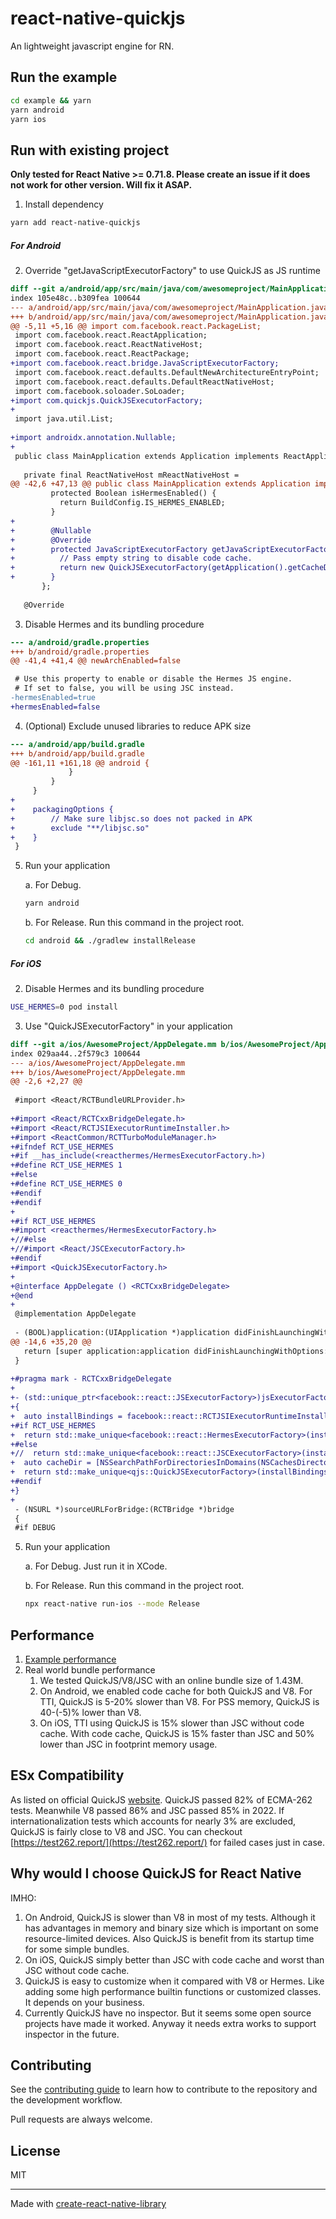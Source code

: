 # react-native-quickjs

An lightweight javascript engine for RN. 

## Run the example

```sh
cd example && yarn
yarn android
yarn ios
```

## Run with existing project

**Only tested for React Native >= 0.71.8. Please create an issue if it does not work for other version. Will fix it ASAP.**

1. Install dependency

```sh
yarn add react-native-quickjs
```

##### For Android

2. Override "getJavaScriptExecutorFactory" to use QuickJS as JS runtime

``` diff
diff --git a/android/app/src/main/java/com/awesomeproject/MainApplication.java b/android/app/src/main/java/com/awesomeproject/MainApplication.java
index 105e48c..b309fea 100644
--- a/android/app/src/main/java/com/awesomeproject/MainApplication.java
+++ b/android/app/src/main/java/com/awesomeproject/MainApplication.java
@@ -5,11 +5,16 @@ import com.facebook.react.PackageList;
 import com.facebook.react.ReactApplication;
 import com.facebook.react.ReactNativeHost;
 import com.facebook.react.ReactPackage;
+import com.facebook.react.bridge.JavaScriptExecutorFactory;
 import com.facebook.react.defaults.DefaultNewArchitectureEntryPoint;
 import com.facebook.react.defaults.DefaultReactNativeHost;
 import com.facebook.soloader.SoLoader;
+import com.quickjs.QuickJSExecutorFactory;
+
 import java.util.List;
 
+import androidx.annotation.Nullable;
+
 public class MainApplication extends Application implements ReactApplication {
 
   private final ReactNativeHost mReactNativeHost =
@@ -42,6 +47,13 @@ public class MainApplication extends Application implements ReactApplication {
         protected Boolean isHermesEnabled() {
           return BuildConfig.IS_HERMES_ENABLED;
         }
+
+        @Nullable
+        @Override
+        protected JavaScriptExecutorFactory getJavaScriptExecutorFactory() {
+          // Pass empty string to disable code cache.
+          return new QuickJSExecutorFactory(getApplication().getCacheDir().getAbsolutePath() + "/qjs");
+        }
       };
 
   @Override

```

3. Disable Hermes and its bundling procedure

``` diff
--- a/android/gradle.properties
+++ b/android/gradle.properties
@@ -41,4 +41,4 @@ newArchEnabled=false

 # Use this property to enable or disable the Hermes JS engine.
 # If set to false, you will be using JSC instead.
-hermesEnabled=true
+hermesEnabled=false
```

4. (Optional) Exclude unused libraries to reduce APK size

``` diff
--- a/android/app/build.gradle
+++ b/android/app/build.gradle
@@ -161,11 +161,18 @@ android {
             }
         }
     }
+
+    packagingOptions {
+        // Make sure libjsc.so does not packed in APK
+        exclude "**/libjsc.so"
+    }
 }
```

5. Run your application
    
    a. For Debug.
    ``` sh
    yarn android
    ```
    b. For Release. Run this command in the project root.
    ``` sh
    cd android && ./gradlew installRelease
    ```

##### For iOS

2. Disable Hermes and its bundling procedure

``` sh
USE_HERMES=0 pod install
```

3. Use "QuickJSExecutorFactory" in your application

``` diff
diff --git a/ios/AwesomeProject/AppDelegate.mm b/ios/AwesomeProject/AppDelegate.mm
index 029aa44..2f579c3 100644
--- a/ios/AwesomeProject/AppDelegate.mm
+++ b/ios/AwesomeProject/AppDelegate.mm
@@ -2,6 +2,27 @@
 
 #import <React/RCTBundleURLProvider.h>
 
+#import <React/RCTCxxBridgeDelegate.h>
+#import <React/RCTJSIExecutorRuntimeInstaller.h>
+#import <ReactCommon/RCTTurboModuleManager.h>
+#ifndef RCT_USE_HERMES
+#if __has_include(<reacthermes/HermesExecutorFactory.h>)
+#define RCT_USE_HERMES 1
+#else
+#define RCT_USE_HERMES 0
+#endif
+#endif
+
+#if RCT_USE_HERMES
+#import <reacthermes/HermesExecutorFactory.h>
+//#else
+//#import <React/JSCExecutorFactory.h>
+#endif
+#import <QuickJSExecutorFactory.h>
+
+@interface AppDelegate () <RCTCxxBridgeDelegate>
+@end
+
 @implementation AppDelegate
 
 - (BOOL)application:(UIApplication *)application didFinishLaunchingWithOptions:(NSDictionary *)launchOptions
@@ -14,6 +35,20 @@
   return [super application:application didFinishLaunchingWithOptions:launchOptions];
 }
 
+#pragma mark - RCTCxxBridgeDelegate
+
+- (std::unique_ptr<facebook::react::JSExecutorFactory>)jsExecutorFactoryForBridge:(RCTBridge *)bridge
+{
+  auto installBindings = facebook::react::RCTJSIExecutorRuntimeInstaller(nullptr);
+#if RCT_USE_HERMES
+  return std::make_unique<facebook::react::HermesExecutorFactory>(installBindings);
+#else
+//  return std::make_unique<facebook::react::JSCExecutorFactory>(installBindings);
+  auto cacheDir = [NSSearchPathForDirectoriesInDomains(NSCachesDirectory, NSUserDomainMask, YES).firstObject UTF8String];
+  return std::make_unique<qjs::QuickJSExecutorFactory>(installBindings, ""); // pass empty string to disable code cache
+#endif
+}
+
 - (NSURL *)sourceURLForBridge:(RCTBridge *)bridge
 {
 #if DEBUG
```

5. Run your application
    
    a. For Debug. Just run it in XCode.

    b. For Release. Run this command in the project root.
    ``` sh
    npx react-native run-ios --mode Release
    ```

## Performance

1. [Example performance](./docs/DemoPerformance.md)
2. Real world bundle performance
   1. We tested QuickJS/V8/JSC with an online bundle size of 1.43M.
   2. On Android, we enabled code cache for both QuickJS and V8. For TTI, QuickJS is 5-20% slower than V8. For PSS memory, QuickJS is 40-(-5)% lower than V8.
   3. On iOS, TTI using QuickJS is 15% slower than JSC without code cache. With code cache, QuickJS is 15% faster than JSC and 50% lower than JSC in footprint memory usage.

## ESx Compatibility

As listed on official QuickJS [website](https://bellard.org/quickjs/). QuickJS passed 82% of ECMA-262 tests. Meanwhile V8 passed 86% and JSC passed 85% in 2022. If internationalization tests which accounts for nearly 3% are excluded, QuickJS is fairly close to V8 and JSC. You can checkout [https://test262.report/](https://test262.report/) for failed cases just in case.

## Why would I choose QuickJS for React Native

IMHO:

1. On Android, QuickJS is slower than V8 in most of my tests. Although it has advantages in memory and binary size which is important on some resource-limited devices. Also QuickJS is benefit from its startup time for some simple bundles.
2. On iOS, QuickJS simply better than JSC with code cache and worst than JSC without code cache.
3. QuickJS is easy to customize when it compared with V8 or Hermes. Like adding some high performance builtin functions or customized classes. It depends on your business.
4. Currently QuickJS have no inspector. But it seems some open source projects have made it worked. Anyway it needs extra works to support inspector in the future.

## Contributing

See the [contributing guide](CONTRIBUTING.md) to learn how to contribute to the repository and the development workflow.

Pull requests are always welcome.

## License

MIT

---

Made with [create-react-native-library](https://github.com/callstack/react-native-builder-bob)
